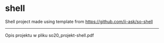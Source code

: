 # shell

Shell project made using template from 
<https://github.com/ii-ask/so-shell>

___
Opis projektu w pliku so20_projekt-shell.pdf
